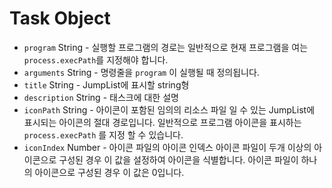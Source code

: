 # Task Object

* `program` String - 실행할 프로그램의 경로는 일반적으로 현재 프로그램을 여는 `process.execPath`를 지정해야 합니다.
* `arguments` String - 명령줄을 `program` 이 실행될 때 정의됩니다.
* `title` String - JumpList에 표시할 string형
* `description` String - 태스크에 대한 설명
* `iconPath` String - 아이콘이 포함된 임의의 리소스 파일 일 수 있는 JumpList에 표시되는 아이콘의 절대 경로입니다. 일반적으로 프로그램 아이콘을 표시하는 `process.execPath` 를 지정 할 수 있습니다.
* `iconIndex` Number - 아이콘 파일의 아이콘 인덱스 아이콘 파일이 두개 이상의 아이콘으로 구성된 경우 이 값을 설정하여 아이콘을 식별합니다. 아이콘 파일이 하나의 아이콘으로 구성된 경우 이 값은 0입니다.